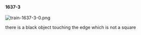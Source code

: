 #### 1637-3
![train-1637-3-0.png](https://github.com/lil-lab/nlvr/raw/master/nlvr/train/images/52/train-1637-3-0.png "train-1637-3-0.png")

there is a black object touching the edge which is not a square
